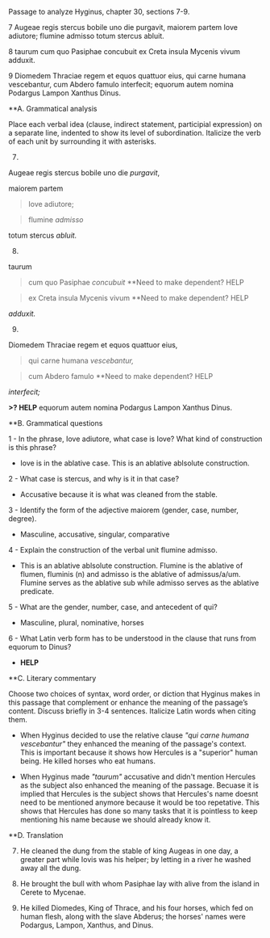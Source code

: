 Passage to analyze
Hyginus, chapter 30, sections 7-9.

7 Augeae regis stercus bobile uno die purgavit, maiorem partem Iove adiutore; flumine admisso totum stercus abluit.

8 taurum cum quo Pasiphae concubuit ex Creta insula Mycenis vivum adduxit.

9 Diomedem Thraciae regem et equos quattuor eius, qui carne humana vescebantur, cum Abdero famulo interfecit; equorum autem nomina Podargus Lampon Xanthus Dinus.

**A. Grammatical analysis

Place each verbal idea (clause, indirect statement, participial expression) on a separate line, indented to show its level of subordination. Italicize the verb of each unit by surrounding it with asterisks.

7. 

Augeae regis stercus bobile uno die *purgavit*,

maiorem partem 

> Iove adiutore;

> flumine *admisso*

totum stercus *abluit.*

8. 

taurum

> cum quo Pasiphae *concubuit* **Need to make dependent? HELP

> ex Creta insula Mycenis vivum **Need to make dependent? HELP

*adduxit.*

9. 

Diomedem Thraciae regem et equos quattuor eius, 

> qui carne humana *vescebantur,*

> cum Abdero famulo **Need to make dependent? HELP
 
*interfecit;*

**>? HELP** equorum autem nomina Podargus Lampon Xanthus Dinus.

**B. Grammatical questions

1 - In the phrase, Iove adiutore, what case is Iove? What kind of construction is this phrase?

- Iove is in the ablative case. This is an ablative ablsolute construction.

2 - What case is stercus, and why is it in that case?

- Accusative because it is what was cleaned from the stable.

3 - Identify the form of the adjective maiorem (gender, case, number, degree).

- Masculine, accusative, singular, comparative

4 - Explain the construction of the verbal unit flumine admisso.

- This is an ablative ablsolute construction. Flumine is the ablative of flumen, fluminis (n) and admisso is the ablative of admissus/a/um. Flumine serves as the ablative sub while admisso serves as the ablative predicate. 

5 - What are the gender, number, case, and antecedent of qui?

- Masculine, plural, nominative, horses

6 - What Latin verb form has to be understood in the clause that runs from equorum to Dinus?

- **HELP**

**C. Literary commentary

Choose two choices of syntax, word order, or diction that Hyginus makes in this passage that complement or enhance the meaning of the passage’s content. Discuss briefly in 3-4 sentences. Italicize Latin words when citing them.

- When Hyginus decided to use the relative clause *"qui carne humana vescebantur"* they enhanced the meaning of the passage's context. This is important because it shows how Hercules is a "superior" human being. He killed horses who eat humans. 

- When Hyginus made *"taurum"* accusative and didn't mention Hercules as the subject also enhanced the meaning of the passage. Becuase it is implied that Hercules is the subject shows that Hercules's name doesnt need to be mentioned anymore because it would be too repetative. This shows that Hercules has done so many tasks that it is pointless to keep mentioning his name because we should already know it.

**D. Translation

7. He cleaned the dung from the stable of king Augeas in one day, a greater part while Iovis was his helper; by letting in a river he washed away all the dung. 

8. He brought the bull with whom Pasiphae lay with alive from the island in Cerete to Mycenae.

9. He killed Diomedes, King of Thrace, and his four horses, which fed on human flesh, along with the slave Abderus; the horses' names were Podargus, Lampon, Xanthus, and Dinus.

